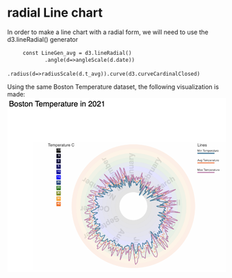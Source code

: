 # radial Line chart


 

<p>In order to make a line chart with a radial form, we will need to use the d3.lineRadial() generator</p>

```
     const LineGen_avg = d3.lineRadial()
            .angle(d=>angleScale(d.date))
            .radius(d=>radiusScale(d.t_avg)).curve(d3.curveCardinalClosed)

```

Using the same Boston Temperature dataset, the following visualization is made:<br>
<img width="600px" src="./imgs/preview.png" />